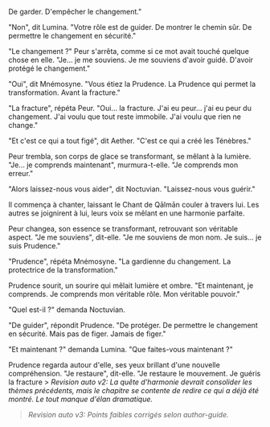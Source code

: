 De garder.
D'empêcher le changement."

"Non",
dit Lumina.
"Votre rôle est de guider.
De montrer le chemin sûr.
De permettre le changement
en sécurité."

"Le changement ?"
Peur s'arrêta,
comme si ce mot
avait touché quelque chose en elle.
"Je... je me souviens.
Je me souviens d'avoir guidé.
D'avoir protégé le changement."

"Oui",
dit Mnémosyne.
"Vous étiez la Prudence.
La Prudence qui permet
la transformation.
Avant la fracture."

"La fracture",
répéta Peur.
"Oui... la fracture.
J'ai eu peur...
j'ai eu peur du changement.
J'ai voulu que tout reste immobile.
J'ai voulu que rien ne change."

"Et c'est ce qui a tout figé",
dit Aether.
"C'est ce qui a créé
les Ténèbres."

Peur trembla,
son corps de glace se transformant,
se mêlant à la lumière.
"Je... je comprends maintenant",
murmura-t-elle.
"Je comprends mon erreur."

"Alors laissez-nous vous aider",
dit Noctuvian.
"Laissez-nous vous guérir."

Il commença à chanter,
laissant le Chant de Qālmān
couler à travers lui.
Les autres se joignirent à lui,
leurs voix se mêlant
en une harmonie parfaite.

Peur changea,
son essence se transformant,
retrouvant son véritable aspect.
"Je me souviens",
dit-elle.
"Je me souviens de mon nom.
Je suis... je suis Prudence."

"Prudence",
répéta Mnémosyne.
"La gardienne du changement.
La protectrice
de la transformation."

Prudence sourit,
un sourire qui mêlait
lumière et ombre.
"Et maintenant,
je comprends.
Je comprends mon véritable rôle.
Mon véritable pouvoir."

"Quel est-il ?"
demanda Noctuvian.

"De guider",
répondit Prudence.
"De protéger.
De permettre le changement
en sécurité.
Mais pas de figer.
Jamais de figer."

"Et maintenant ?"
demanda Lumina.
"Que faites-vous maintenant ?"

Prudence regarda autour d'elle,
ses yeux brillant
d'une nouvelle compréhension.
"Je restaure",
dit-elle.
"Je restaure le mouvement.
Je guéris la fracture > _Revision auto v2: La quête d'harmonie devrait consolider les thèmes précédents, mais le chapitre se contente de redire ce qui a déjà été montré. Le tout manque d'élan dramatique._
> _Revision auto v3: Points faibles corrigés selon author-guide._
